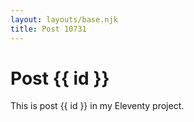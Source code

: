 ```yaml
---
layout: layouts/base.njk
title: Post 10731
---
```


# Post {{ id }}

This is post {{ id }} in my Eleventy project.
